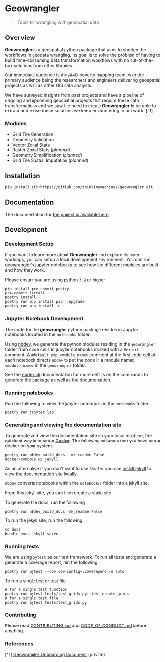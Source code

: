 # Geowrangler
> Tools for wrangling with geospatial data

## Overview

**Geowrangler** is a geospatial python package that aims to shorten the workflows in geodata wrangling. Its goal is to solve the problem of having to build time-consuming data transformation workflows with no out-of-the-box solutions from other libraries.

Our immediate audience is the AI4D poverty mapping team, with the primary audience being the researchers and engineers delivering geospatial projects as well as other GIS data analysts. 

We have surveyed insights from past projects and have a pipeline of ongoing and upcoming geospatial projects that require these data transformations and we saw the need to create **Geowrangler** to be able to extract and reuse these solutions we keep encountering in our work. [^1]

### Modules
* Grid Tile Generation
* Geometry Validation 
* Vector Zonal Stats 
* Raster Zonal Stats (_planned_)
* Geometry Simplification (_planned_)
* Grid Tile Spatial Imputation (_planned_)

## Installation

```
pip install git+https://github.com/thinkingmachines/geowrangler.git
```

## Documentation

The documentation for [the project is available here](https://thinkingmachines.github.io/geowrangler)

## Development

### Development Setup

If you want to learn more about **Geowrangler** and explore its inner workings,
you can setup a local development environment. You can run geowrangler's jupyter notebooks
to see how the different modules are built and how they work. 

Please ensure you are using python `3.9` or higher

```
pip install pre-commit poetry
pre-commit install
poetry install
poetry run pip install pip --upgrade
poetry run pip install -e .
```
### Jupyter Notebook Development

The code for the **geowrangler** python package resides in Jupyter notebooks located in the `notebooks` folder.

Using [nbdev](https://nbdev.fast.ai), we generate the python modules residing in the `geowrangler` folder from code cells in jupyter notebooks marked with a `#export` comment. A `#default_exp <module_name>` comment at the first code cell of each notebook directs `nbdev` to put the code in a module named `<module_name>` in the `geowrangler` folder. 

See the [nbdev cli](https://nbdev.fast.ai/cli.html) documentation for more details on the commands to generate the package as well as the documentation.
### Running notebooks

Run the following to view the jupyter notebooks in the `notebooks` folder

```
poetry run jupyter lab
```
### Generating and viewing the documentation site

To generate and view the documentation site on your local machine, the quickest way is to setup [Docker](https://docs.docker.com/get-started/). The following assumes that you have setup docker on your system.
```
poetry run nbdev_build_docs --mk_readme False
docker-compose up jekyll
```

As an alternative if you don't want to use _Docker_ you can [install jekyll](https://jekyllrb.com/docs/installation/) to view the documentation site locally.

`nbdev` converts notebooks within the `notebooks/` folder into a jekyll site.

From this jekyll site, you can then create a static site.

To generate the docs, run the following

```
poetry run nbdev_build_docs -mk_readme False

```

To run the jekyll site, run the following

```
cd docs
bundle exec jekyll serve
```

### Running tests

We are using `pytest` as our test framework. To run all tests and generate a generate a coverage report, run the following.

```
poetry run pytest --cov cov-config=.coveragerc -n auto
```


To run a single test or test file

```shell
# for a single test function
poetry run pytest tests/test_grids.py::test_create_grids
# for a single test file
poetry run pytest tests/test_grids.py
```
### Contributing

Please read [CONTRIBUTING.md](https://github.com/thinkingmachines/geowrangler/blob/master/CONTRIBUTING.md) and [CODE_OF_CONDUCT.md](https://github.com/thinkingmachines/geowrangler/blob/master/CODE_OF_CONDUCT.md) before anything.


### References

[^1] [Geowrangler Onboarding Document](https://docs.google.com/presentation/d/1zWURVMVYILtqN1_iKrXqLuhA4Rfb2kJ6cN2r8a1wMMM/edit?usp=sharing) (private)